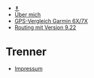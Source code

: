 - <a href="#" onclick="toggleTop(event);" id="show_hide">&Uarr;</a>
- [Über mich](/index.md)
- [GPS-Vergleich Garmin 6X/7X](/garmin-6x-7x/index.md)
- [Routing mit Version 9.22](/routing-fw-9.22/index.md)

# Trenner

- [Impressum](/impressum.md)

<script>
 function toggleTop(e) {
    var top=document.getElementById("headermd");
    var show_hide=document.getElementById("show_hide");
    if (top.style.display === "none") {
        top.style.display = "block";
        show_hide.innerHTML="&Uarr;"
    } else {
        top.style.display = "none";
        show_hide.innerHTML="&Darr;"
    }
    e.preventDefault();
  }
</script>
